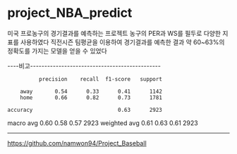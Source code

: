 # project_NBA_predict
미국 프로농구의 경기결과를 예측하는 프로젝트
농구의 PER과 WS를 필두로 다양한 지표를 사용하였다
직전시즌 팀평균을 이용하여 경기결과를 예측한 결과 
약 60~63%의 정확도를 가지는 모델을 얻을 수 있었다

----비고----------------------------------------------

              precision    recall  f1-score   support

        away       0.54      0.33      0.41      1142
        home       0.66      0.82      0.73      1781

    accuracy                           0.63      2923
   macro avg       0.60      0.58      0.57      2923
weighted avg       0.61      0.63      0.61      2923

--------------------------------------------------------

https://github.com/namwon94/Project_Baseball
